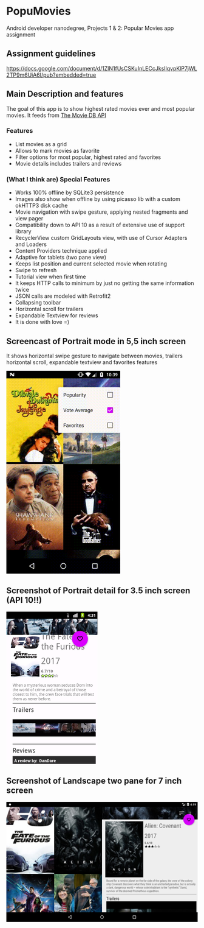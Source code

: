 # PopuMovies
Android developer nanodegree, Projects 1 &amp; 2: Popular Movies app assignment

## Assignment guidelines
https://docs.google.com/document/d/1ZlN1fUsCSKuInLECcJkslIqvpKlP7jWL2TP9m6UiA6I/pub?embedded=true

## Main Description and features
The goal of this app is to show highest rated movies ever and most popular movies. It feeds from [The Movie DB API](https://developers.themoviedb.org/3)

### Features
- List movies as a grid
- Allows to mark movies as favorite
- Filter options for most popular, highest rated and favorites
- Movie details includes trailers and reviews

### (What I think are) Special Features
- Works 100% offline by SQLite3 persistence
- Images also show when offline by using picasso lib with a custom okHTTP3 disk cache
- Movie navigation with swipe gesture, applying nested fragments and view pager
- Compatibility down to API 10 as a result of extensive use of support library
- RecyclerView custom GridLayouts  view, with use of Cursor Adapters and Loaders
- Content Providers technique applied
- Adaptive for tablets (two pane view)
- Keeps list position and current selected movie when rotating
- Swipe to refresh
- Tutorial view when first time
- It keeps HTTP calls to minimum by just no getting the same information twice
- JSON calls are modeled with Retrofit2
- Collapsing toolbar
- Horizontal scroll for trailers
- Expandable Textview for reviews
- It is done with love =)

## Screencast of Portrait mode in 5,5 inch screen
It shows horizontal swipe gesture to navigate between movies, trailers horizontal scroll, expandable textview and favorites features

![Screencast portrait](/screencast_portrait.gif)

## Screenshot of Portrait detail for 3.5 inch screen (API 10!!)
![Screenshot portrait 3.5](/screenshot_portrait_35.png)

## Screenshot of Landscape two pane for 7 inch screen
![Screenshot landscape](/screenshot_landscape.png)

